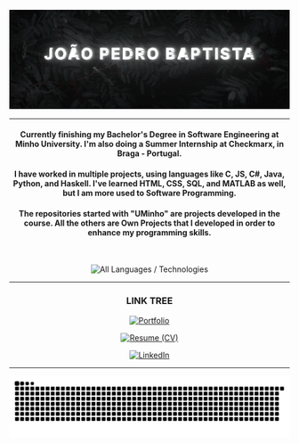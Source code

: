 <div align="center">

![Banner](https://raw.githubusercontent.com/joaobaptista03/joaobaptista03/main/Banner.gif)

---

#### Currently finishing my Bachelor's Degree in Software Engineering at Minho University. I'm also doing a Summer Internship at Checkmarx, in Braga - Portugal.

#### I have worked in multiple projects, using languages like C, JS, C#, Java, Python, and Haskell. I've learned HTML, CSS, SQL, and MATLAB as well, but I am more used to Software Programming.

#### The repositories started with "UMinho" are projects developed in the course. All the others are Own Projects that I developed in order to enhance my programming skills.



<br>

![All Languages / Technologies](https://github-readme-stats.vercel.app/api/top-langs/?username=joaobaptista03&theme=nightowl&layout=donut&exclude_repo=UMinho-PL2024,UMinho-EngWeb2024&size_weight=1&count_weight=1&langs_count=20&custom_title=All%20Languages%20/%20Technologies)

---

### LINK TREE

[![Portfolio](https://img.shields.io/badge/Portfolio-Website-0073e6?style=for-the-badge&logo=portfolio&logoColor=white)](https://www.joaopedrobaptista.pt)

[![Resume (CV)](https://img.shields.io/badge/Resume-CV-00C853?style=for-the-badge&logo=resume&logoColor=white)](https://www.joaopedrobaptista.pt/CV.pdf)

[![LinkedIn](https://img.shields.io/badge/linkedin-%230077B5?style=for-the-badge&logo=linkedin&logoColor=white)](https://www.linkedin.com/in/joaobaptista03/)

---

![Commit Snake](https://github.com/joaobaptista03/joaobaptista03/blob/output/github-contribution-grid-snake-dark.svg)

</div>
